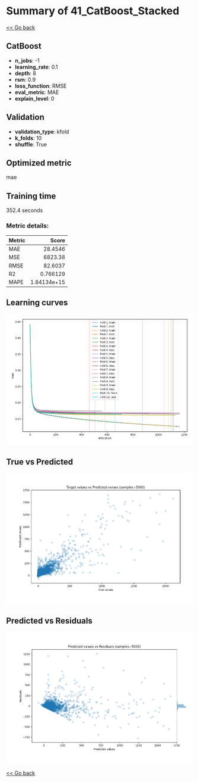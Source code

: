 # Summary of 41_CatBoost_Stacked

[<< Go back](../README.md)


## CatBoost
- **n_jobs**: -1
- **learning_rate**: 0.1
- **depth**: 8
- **rsm**: 0.9
- **loss_function**: RMSE
- **eval_metric**: MAE
- **explain_level**: 0

## Validation
 - **validation_type**: kfold
 - **k_folds**: 10
 - **shuffle**: True

## Optimized metric
mae

## Training time

352.4 seconds

### Metric details:
| Metric   |          Score |
|:---------|---------------:|
| MAE      |   28.4546      |
| MSE      | 6823.38        |
| RMSE     |   82.6037      |
| R2       |    0.766129    |
| MAPE     |    1.84134e+15 |



## Learning curves
![Learning curves](learning_curves.png)
## True vs Predicted

![True vs Predicted](true_vs_predicted.png)


## Predicted vs Residuals

![Predicted vs Residuals](predicted_vs_residuals.png)



[<< Go back](../README.md)
